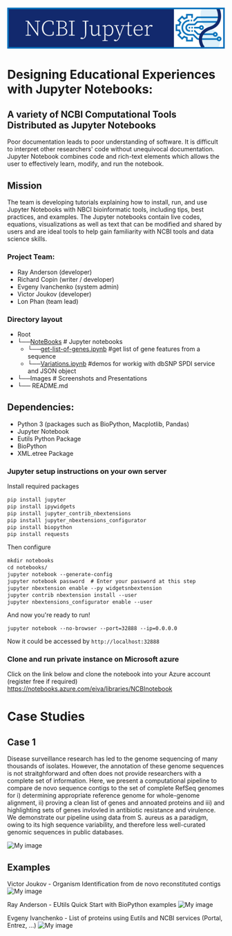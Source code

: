 ![My image](https://github.com/NCBI-Hackathons/Jupyter_Manifest/blob/master/Images/logo.jpg)
# Designing Educational Experiences with Jupyter Notebooks:
## A variety of NCBI Computational Tools Distributed as Jupyter Notebooks
Poor documentation leads to poor understanding of software. It is difficult to interpret other researchers' code without unequivocal documentation. Jupyter Notebook combines code and rich-text elements which allows the user to effectively learn, modify, and run the notebook.

## Mission
The team is developing tutorials explaining how to install, run, and use Jupyter Notebooks with NBCI bioinformatic tools, including tips, best practices, and examples.  The Jupyter notebooks contain live codes, equations, visualizations as well as text that can be modified and shared by users and are ideal tools to help gain familiarity with NCBI tools and data science skills.

### Project Team:
* Ray Anderson (developer)
* Richard Copin (writer / developer)
* Evgeny Ivanchenko (system admin)
* Victor Joukov (developer)
* Lon Phan (team lead)

### Directory layout

* Root
* └──[NoteBooks](/NoteBooks)               # Jupyter notebooks  
    * └──[get-list-of-genes.ipynb](/NoteBooks/get-list-of-genes.ipynb) #get list of gene features from a sequence
    * └──[Variations.ipynb](/NoteBooks/Variations.ipynb) #demos for workig with dbSNP SPDI service and JSON object
* └──Images                  # Screenshots and Presentations
* └── README.md

## Dependencies:
* Python 3 (packages such as BioPython, Macplotlib, Pandas)
* Jupyter Notebook
* Eutils Python Package
* BioPython
* XML.etree Package

### Jupyter setup instructions on your own server
Install required packages
```
pip install jupyter
pip install ipywidgets
pip install jupyter_contrib_nbextensions
pip install jupyter_nbextensions_configurator
pip install biopython
pip install requests
```
Then configure
```
mkdir notebooks
cd notebooks/
jupyter notebook --generate-config
jupyter notebook password  # Enter your password at this step
jupyter nbextension enable --py widgetsnbextension
jupyter contrib nbextension install --user
jupyter nbextensions_configurator enable --user
```
And now you're ready to run!
```
jupyter notebook --no-browser --port=32888 --ip=0.0.0.0
```
Now it could be accessed by `http://localhost:32888`

### Clone and run private instance on Microsoft azure 
Click on the link below and clone the notebook into your Azure account (register free if required)
https://notebooks.azure.com/eiva/libraries/NCBInotebook

# Case Studies

## Case 1
 
Disease surveillance research has led to the genome sequencing of many thousands of isolates. However, the annotation of these genome sequences is not straitghforward and often does not provide researchers with a complete set of information. Here, we present a computational pipeline to compare de novo sequence contigs to the set of complete RefSeq genomes for i) determining appropriate reference genome for whole-genome alignment, ii) proving a clean list of genes and annoated proteins and iii) and highlighting sets of genes invlovled in antibiotic resistance and virulence. We demonstrate our pipeline using data from S. aureus as a paradigm, owing to its high sequence variability, and therefore less well-curated genomic sequences in public databases.

![My image](https://github.com/NCBI-Hackathons/NCBIJupyter/blob/master/Images/case_study.png)

## Examples

Victor Joukov - Organism Identification from de novo reconstituted contigs
![My image](https://github.com/NCBI-Hackathons/NCBIJupyter/blob/master/Images/Organism_identification.png)

Ray Anderson - EUtils Quick Start with BioPython examples
![My image](https://github.com/NCBI-Hackathons/NCBIJupyter/blob/master/Images/EUtils1.png)

Evgeny Ivanchenko - List of proteins using Eutils and NCBI services (Portal, Entrez, ...)
![My image](https://github.com/NCBI-Hackathons/NCBIJupyter/blob/master/Images/gene_list.png)






